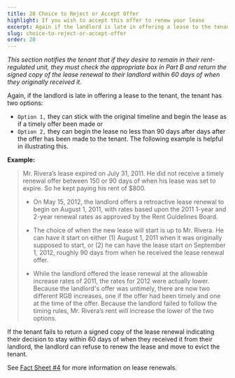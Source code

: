 ```yaml
---
title: 28 Choice to Reject or Accept Offer
highlight: If you wish to accept this offer to renew your lease
excerpt: Again if the landlord is late in offering a lease to the tenant the tenant has two options
slug: choice-to-reject-or-accept-offer
order: 28
---
```


_This section notifies the tenant that if they desire to remain in their rent-regulated unit, they must check the appropriate box in Part B and return the signed copy of the lease renewal to their landlord within 60 days of when they originally received it._

Again, if the landlord is late in offering a lease to the tenant, the tenant has two options:
- `Option 1,` they can stick with the original timeline and begin the lease as if a timely offer been made or
- `Option 2,` they can begin the lease no less than 90 days after days after the offer has been made to the tenant. The following example is helpful in illustrating this.

**Example:**
<blockquote style="border-left-style: solid; padding-left: 10px;"> Mr. Rivera’s lease expired on July 31, 2011. He did not receive a timely renewal offer between 150 or 90 days of when his lease was set to expire. So he kept paying his rent of $800.

- On May 15, 2012, the landlord offers a retroactive lease renewal to begin on August 1, 2011, with rates based upon the 2011 1-year and 2-year renewal rates as approved by the Rent Guidelines Board.

- The choice of when the new lease will start is up to Mr. Rivera. He can have it start on either (1) August 1, 2011 when it was originally supposed to start, or (2) he can have the lease start on September 1, 2012, roughly 90 days from when he received the lease renewal offer.

- While the landlord offered the lease renewal at the allowable increase rates of 2011, the rates for 2012 were actually lower. Because the landlord's offer was untimely, there are now two different RGB increases, one if the offer had been timely and one at the time of the offer. Because the landlord failed to follow the timing rules, Mr. Rivera’s rent will increase the lower of the two options.
</blockquote>

If the tenant fails to return a signed copy of the lease renewal indicating their decision to stay within 60 days of when they received it from their landlord, the landlord can refuse to renew the lease and move to evict the tenant.


See [Fact Sheet #4](https://hcr.ny.gov/system/files/documents/2018/09/orafac4.pdf) for more information on lease renewals.
